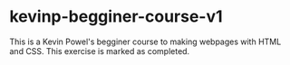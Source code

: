 # kevinp-begginer-course-v1

This is a Kevin Powel's begginer course to making webpages with HTML and CSS. This exercise is marked as completed.